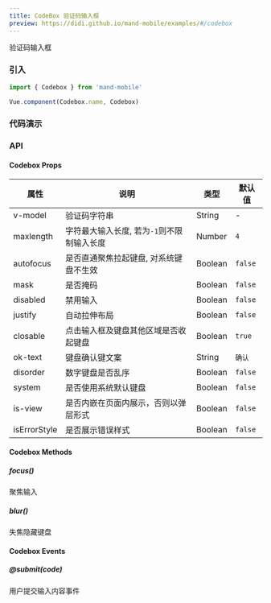 ```yaml
---
title: CodeBox 验证码输入框
preview: https://didi.github.io/mand-mobile/examples/#/codebox
---
```


验证码输入框

### 引入

```javascript
import { Codebox } from 'mand-mobile'

Vue.component(Codebox.name, Codebox)
```

### 代码演示
<!-- DEMO -->

### API

#### Codebox Props
|属性 | 说明 | 类型 | 默认值|
|----|-----|------|------|
|v-model|验证码字符串|String|-|
|maxlength|字符最大输入长度, 若为`-1`则不限制输入长度|Number|`4`|
|autofocus|是否直通聚焦拉起键盘, 对系统键盘不生效|Boolean|`false`|
|mask|是否掩码|Boolean|`false`|
|disabled|禁用输入|Boolean|`false`|
|justify|自动拉伸布局|Boolean|`false`|
|closable|点击输入框及键盘其他区域是否收起键盘|Boolean|`true`|
|ok-text|键盘确认键文案|String|`确认`|
|disorder|数字键盘是否乱序|Boolean|`false`|
|system|是否使用系统默认键盘|Boolean|`false`|
|is-view|是否内嵌在页面内展示，否则以弹层形式|Boolean|`false`|
|isErrorStyle|是否展示错误样式|Boolean|`false`|

#### Codebox Methods

##### focus()
聚焦输入

##### blur()
失焦隐藏键盘

#### Codebox Events

##### @submit(code)
用户提交输入内容事件
